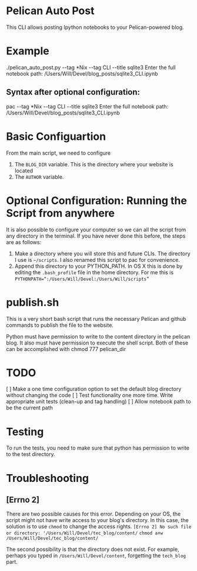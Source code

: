 # Pelican Auto Post
This CLI allows posting Ipython notebooks to your Pelican-powered blog.

# Example
./pelican_auto_post.py --tag *Nix --tag CLI  --title sqlite3
Enter the full notebook path: /Users/Will/Devel/blog_posts/sqlite3_CLI.ipynb

## Syntax after optional configuration:
pac --tag *Nix --tag CLI  --title sqlite3
Enter the full notebook path: /Users/Will/Devel/blog_posts/sqlite3_CLI.ipynb


# Basic Configuartion
From the main script, we need to configure

1. The `BLOG_DIR` variable. This is the directory where your website is located
2. The `AUTHOR` variable. 

# Optional Configuration: Running the Script from anywhere
It is also possible to configure your computer so we can all the script from any directory in the terminal. 
If you have never done this before, the steps are as follows:

1. Make a directory where you will store this and future CLIs. The directory I use is `~/scripts`. I also renamed this script to pac 
for convenience. 
2. Append this directory to your PYTHON_PATH. In OS X this is done by editing the `.bash_profile` file in the home directory. 
For me this is `PYTHONPATH=“:/Users/Will/Devel:/Users/Will/scripts”` 
    



# publish.sh
This is a very short bash script that runs the necessary Pelican and github commands to publish the file to the website. 

Python must have permission to write to the content directory in the pelican blog. 
It also must have permission to execute the shell script. Both of these can be accomplished with chmod 777 pelican_dir

# TODO

[ ]  Make a one time configuration option to set the default blog directory without changing the code
[ ] Test functionality one more time. Write appropriate unit tests (clean-up and tag handling)
[ ] Allow notebook path to be the current path



# Testing
To run the tests, you need to make sure that python has permission to write to the test directory.

# Troubleshooting
## [Errno 2]
There are two possible causes for this error. Depending on your OS, the script might not have write access to
your blog's directory. In this case, the solution is to use `chmod` to change the access rights.
`[Errno 2] No such file or directory: '/Users/Will/Devel/tec_blog/content/`
`chmod a+w /Users/Will/Devel/tec_blog/content/`

The second possibility is that the directory does not exist. For example, perhaps you typed in `/Users/Will/Devel/content`, forgetting
the `tech_blog` part. 